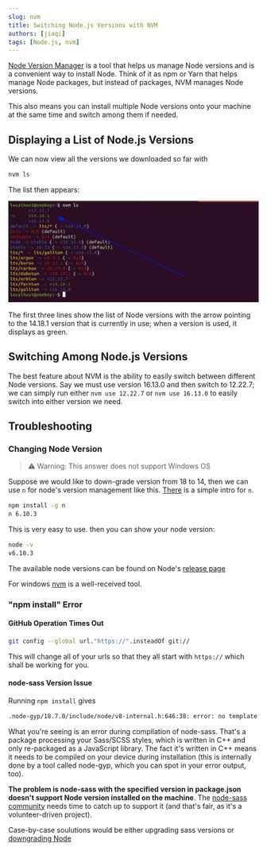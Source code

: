 ```yaml
---
slug: nvm
title: Switching Node.js Versions with NVM
authors: [jiaqi]
tags: [Node.js, nvm]
---
```


[//]: # (Copyright Jiaqi Liu)

[//]: # (Licensed under the Apache License, Version 2.0 &#40;the "License"&#41;;)
[//]: # (you may not use this file except in compliance with the License.)
[//]: # (You may obtain a copy of the License at)

[//]: # (    http://www.apache.org/licenses/LICENSE-2.0)

[//]: # (Unless required by applicable law or agreed to in writing, software)
[//]: # (distributed under the License is distributed on an "AS IS" BASIS,)
[//]: # (WITHOUT WARRANTIES OR CONDITIONS OF ANY KIND, either express or implied.)
[//]: # (See the License for the specific language governing permissions and)
[//]: # (limitations under the License.)

[Node Version Manager](https://github.com/nvm-sh/nvm) is a tool that helps us manage Node versions and is a convenient
way to install Node. Think of it as npm or Yarn that helps manage Node packages, but instead of packages, NVM manages
Node versions.

This also means you can install multiple Node versions onto your machine at the same time and switch among them if
needed.

<!--truncate-->

Displaying a List of Node.js Versions
-------------------------------------

We can now view all the versions we downloaded so far with

```bash
nvm ls
```

The list then appears:

![Error loading node-versions.png](node-versions.png)

The first three lines show the list of Node versions with the arrow pointing to the 14.18.1 version that is currently in
use; when a version is used, it displays as green.

Switching Among Node.js Versions
--------------------------------

The best feature about NVM is the ability to easily switch between different Node versions. Say we must use version
16.13.0 and then switch to 12.22.7; we can simply run either `nvm use 12.22.7` or `nvm use 16.13.0` to easily switch
into either version we need.

Troubleshooting
---------------

### Changing Node Version

> ⚠️ Warning: This answer does not support Windows OS

Suppose we would like to down-grade version from 18 to 14, then we can use `n` for node's version management like this.
[There](https://www.npmjs.com/package/n) is a simple intro for `n`.

```bash
npm install -g n
n 6.10.3
```

This is very easy to use. then you can show your node version:

```bash
node -v
v6.10.3
```

The available node versions can be found on Node's [release page](https://nodejs.org/en/about/previous-releases)

For windows [nvm](https://github.com/coreybutler/nvm-windows) is a well-received tool.

### "npm install" Error

#### GitHub Operation Times Out

```bash
git config --global url."https://".insteadOf git://
```

This will change all of your urls so that they all start with `https://` which shall be working for you.

#### node-sass Version Issue

Running `npm install` gives

```bash
.node-gyp/18.7.0/include/node/v8-internal.h:646:38: error: no template named 'remove_cv_t' in namespace 'std'; did you mean 'remove_cv'?
```

What you're seeing is an error during compilation of node-sass. That's a package processing your Sass/SCSS styles, which
is written in C++ and only re-packaged as a JavaScript library. The fact it's written in C++ means it needs to be
compiled on your device during installation (this is internally done by a tool called node-gyp, which you can spot in
your error output, too).

**The problem is node-sass with the specified version in package.json doesn't support Node version installed on the
machine**. The [node-sass community](https://github.com/sass/node-sass) needs time to catch up to support it (and
that's fair, as it's a volunteer-driven project).

Case-by-case soulutions would be either upgrading sass versions or [downgrading Node](#change-node-version)
